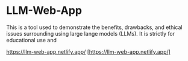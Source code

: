 # LLM-Web-App
This is a tool used to demonstrate the benefits, drawbacks, and ethical issues surrounding using large lange models (LLMs). It is strictly for educational use and 


https://llm-web-app.netlify.app/ [https://llm-web-app.netlify.app/]